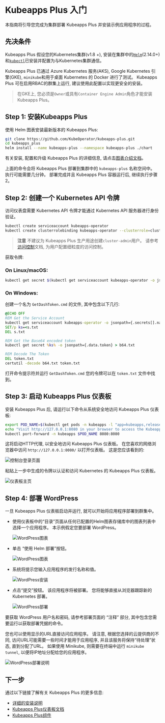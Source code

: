 # Kubeapps Plus 入门

本指南将引导您完成为集群部署 Kubeapps Plus 并安装示例应用程序的过程。

## 先决条件

Kubeapps Plus 假设您的Kubernetes集群(v1.8 +), 安装在集群中的[`Helm`](https://helm.sh/)(2.14.0+) 和[`kubectl`](https://kubernetes.io/docs/tasks/tools/install-kubectl/)已安装并配置为与Kubernetes集群通信。 

Kubeapps Plus 已通过 Azure Kubernetes 服务(AKS), Google Kubernetes 引擎(GKE), `minikube`和用于桌面 Kubernetes 的 Docker 进行了测试。 Kubeapps Plus 可在启用RBAC的群集上运行, 建议使用此配置以实现更安全的安装。

> 在GKE上, 您必须是`Owner`或具有`Container Engine Admin`角色才能安装 Kubeapps Plus。

## Step 1: 安装Kubeapps Plus

使用 Helm 图表安装最新版本的 Kubeapps Plus: 

```bash
git clone https://github.com/KubeOperator/kubeapps-plus.git
cd kubeapps_plus
helm install --name kubeapps-plus --namespace kubeapps-plus ./chart
```

有关安装, 配置和升级 Kubeapps Plus 的详细信息, 请点击[图表介绍文档](../../chart/README.md)。

上面的命令会将 Kubeapps Plus 部署到集群中的 `kubeapps-plus` 名称空间中。 执行可能需要几分钟。 部署完成并且 Kubeapps Plus 容器运行后, 继续执行步骤2。

## Step 2: 创建一个 Kubernetes API 令牌

访问仪表盘需要 Kubernetes API 令牌才能通过 Kubernetes API 服务器进行身份验证。

```bash
kubectl create serviceaccount kubeapps-operator
kubectl create clusterrolebinding kubeapps-operator --clusterrole=cluster-admin --serviceaccount=default:kubeapps-operator
```

> **注意** 不建议为 Kubeapps Plus 生产用途创建`cluster-admin`用户。 请参考 [访问控制](/docs/user/access-control.md)文档, 为用户配置细粒度的访问控制。

获取令牌:

### On Linux/macOS:

```bash
kubectl get secret $(kubectl get serviceaccount kubeapps-operator -o jsonpath='{range .secrets[*]}{.name}{"\n"}{end}' | grep kubeapps-operator-token) -o jsonpath='{.data.token}' -o go-template='{{.data.token | base64decode}}' && echo
```

### On Windows:

创建一个名为 `GetDashToken.cmd` 的文件, 其中包含以下几行: 

```bat
@ECHO OFF
REM Get the Service Account
kubectl get serviceaccount kubeapps-operator -o jsonpath={.secrets[].name} > s.txt
SET/p ks=<s.txt
DEL s.txt

REM Get the Base64 encoded token
kubectl get secret %ks% -o jsonpath={.data.token} > b64.txt

REM Decode The Token
DEL token.txt
certutil -decode b64.txt token.txt
```

打开命令提示符并运行 `GetDashToken.cmd` 您的令牌可以在 `token.txt` 文件中找到。

## Step 3: 启动 Kubeapps Plus 仪表板

安装 Kubeapps Plus 后, 请运行以下命令从系统安全地访问 Kubeapps Plus 仪表板: 

```bash
export POD_NAME=$(kubectl get pods -n kubeapps -l "app=kubeapps,release=kubeapps" -o jsonpath="{.items[0].metadata.name}")
echo "Visit http://127.0.0.1:8080 in your browser to access the Kubeapps Plus Dashboard"
kubectl port-forward -n kubeapps $POD_NAME 8080:8080
```

这将启动HTTP代理, 以安全地访问 Kubeapps Plus 仪表板。 在您喜欢的网络浏览器中访问 `http://127.0.0.1:8080/` 以打开仪表板。 这是您应该看到的: 

![控制台登录页面](../img/dashboard-login.png)

粘贴上一步中生成的令牌以认证和访问 Kubernetes 的 Kubeapps Plus 仪表板。

![仪表板主页](../img/dashboard-home.png)

## Step 4: 部署 WordPress

一旦 Kubeapps Plus 仪表板启动并运行, 就可以开始将应用程序部署到群集中。

- 使用仪表板中的“目录”页面从任何已配置的Helm图表存储库中的图表列表中选择一个应用程序。 本示例假定您要部署 WordPress。

  ![WordPress图表](../img/wordpress-search.png)

- 单击 “使用 Helm 部署”按钮。

  ![WordPress图表](../img/wordpress-chart.png)

- 系统将提示您输入应用程序的发行名称和值。

  ![WordPress安装](../img/wordpress-installation.png)

- 点击“提交”按钮。 该应用程序将被部署。 您将能够直接从浏览器跟踪新的 Kubernetes 部署。

  ![WordPress部署](../img/wordpress-deployment.png)

要获取 WordPress 用户名和密码, 请参考部署页面的 “注释” 部分, 其中包含您需要运行以获取部署凭据的命令。

您也可以使用显示的URL直接访问应用程序。 
请注意, 根据您选择的云提供商的不同, 访问URL可能需要一些时间才能用于应用程序, 并且该服务将保持“待处理”状态, 直到分配了URL。 
如果使用 Minikube, 则需要在终端中运行 `minikube tunnel`, 以便将IP地址分配给您的应用程序。

![WordPress部署说明](../img/wordpress-notes.png)

## 下一步

通过以下链接了解有关 Kubeapps Plus 的更多信息: 

- [详细的安装说明](../../chart/README.md)
- [Kubeapps Plus仪表板文档](dashboard.md)
- [Kubeapps Plus组件](../architecture/overview.md)
